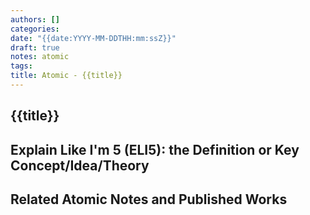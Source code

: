 ```yaml
---
authors: []
categories:
date: "{{date:YYYY-MM-DDTHH:mm:ssZ}}"
draft: true
notes: atomic
tags:
title: Atomic - {{title}}
---
```


## {{title}}

## Explain Like I'm 5 (ELI5): the Definition or Key Concept/Idea/Theory

<!-- Provide an above the fold (i.e. you shouldn't have to scroll to consume the information), detailed, explanation of the idea - the key insight or concept. -->

## Related Atomic Notes and Published Works

<!-- \[Atomic01\]\(../03-Atomic/Atomic01.md\) -->

